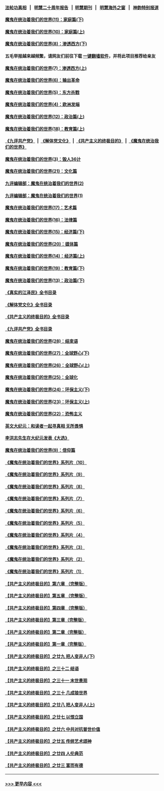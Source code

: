 #### [法轮功真相](https://github.com/gfw-breaker/truth/blob/master/README.md?t=0) &nbsp;&nbsp;|&nbsp;&nbsp; [明慧二十周年报告](https://github.com/gfw-breaker/mh-reports/blob/master/README.md?t=0) &nbsp;&nbsp;|&nbsp;&nbsp;[明慧期刊](https://github.com/gfw-breaker/mh-qikan) &nbsp;&nbsp;|&nbsp;&nbsp; [明慧海外之窗](https://github.com/gfw-breaker/mh-news/blob/master/README.md?t=0) &nbsp;&nbsp;|&nbsp;&nbsp; [神韵特别报道](https://github.com/gfw-breaker/mh-news/blob/master/shenyun.md?t=0)
#### [魔鬼在统治着我们的世界(11)：家庭篇(下)](../pages/nsc422/n10440961.md?t=11291650) 
#### [魔鬼在统治着我们的世界(10)：家庭篇(上)](../pages/nsc422/n10435448.md?t=11291650) 
#### [魔鬼在统治着我们的世界(8)：渗透西方(下)](../pages/nsc422/n10429603.md?t=11291650) 
#### 五毛举报越来越频繁，请网友们前往下载 [一键翻墙软件](https://github.com/gfw-breaker/ssr-accounts)，并将此项目推荐给亲友
#### [魔鬼在统治着我们的世界(7)：渗透西方(上)](../pages/nsc422/n10426013.md?t=11291650) 
#### [魔鬼在统治着我们的世界(6)：输出革命](../pages/nsc422/n10421536.md?t=11291650) 
#### [魔鬼在统治着我们的世界(5)：东方杀戮](../pages/nsc422/n10417707.md?t=11291650) 
#### [魔鬼在统治着我们的世界(4)：欧洲发端](../pages/nsc422/n10414890.md?t=11291650) 
#### [魔鬼在统治着我们的世界(12)：政治篇(上)](../pages/nsc422/n10444576.md?t=11291650) 
#### [魔鬼在统治着我们的世界(18)：教育篇(上)](../pages/nsc422/n10526970.md?t=11291650) 
#### [《九评共产党》](https://github.com/begood0513/9ping.md/blob/master/README.md) &nbsp;|&nbsp; [《解体党文化》](../../../../jtdwh.md/blob/master/README.md)  &nbsp;|&nbsp; [《共产主义的终极目的》](../../../../gczydzjmd.md/blob/master/README.md) &nbsp;|&nbsp; [《魔鬼在统治我们的世界》](../../../../mgztzwmdsj.md/blob/master/README.md) 
#### [魔鬼在统治着我们的世界(3)：毁人36计](../pages/nsc422/n10411583.md?t=11291650) 
#### [魔鬼在统治着我们的世界(21)：文化篇](../pages/nsc422/n10597706.md?t=11291650) 
#### [九评编辑部：魔鬼在统治着我们的世界(2)](../pages/nsc422/n10410036.md?t=11291650) 
#### [九评编辑部：魔鬼在统治着我们的世界(1)](../pages/nsc422/n10406825.md?t=11291650) 
#### [魔鬼在统治着我们的世界(17)：艺术篇](../pages/nsc422/n10499093.md?t=11291650) 
#### [魔鬼在统治着我们的世界(16)：法律篇](../pages/nsc422/n10485969.md?t=11291650) 
#### [魔鬼在统治着我们的世界(15)：经济篇(下)](../pages/nsc422/n10469975.md?t=11291650) 
#### [魔鬼在统治着我们的世界(20)：媒体篇](../pages/nsc422/n10586579.md?t=11291650) 
#### [魔鬼在统治着我们的世界(14)：经济篇(上)](../pages/nsc422/n10457370.md?t=11291650) 
#### [魔鬼在统治着我们的世界(19)：教育篇(下)](../pages/nsc422/n10564808.md?t=11291650) 
#### [魔鬼在统治着我们的世界(13)：政治篇(下)](../pages/nsc422/n10448270.md?t=11291650) 
#### [《真实的江泽民》全书目录](../pages/nsc422/n13721399.md?t=11291650) 
#### [《解体党文化》全书目录](../pages/nsc422/n13721157.md?t=11291650) 
#### [《共产主义的终极目的》全书目录](../pages/nsc422/n13721048.md?t=11291650) 
#### [《九评共产党》全书目录](../pages/nsc422/n13708085.md?t=11291650) 
#### [魔鬼在统治着我们的世界(28)：结束语](../pages/nsc422/n10936246.md?t=11291650) 
#### [魔鬼在统治着我们的世界(27)：全球野心(下)](../pages/nsc422/n10928319.md?t=11291650) 
#### [魔鬼在统治着我们的世界(26)：全球野心(上)](../pages/nsc422/n10900318.md?t=11291650) 
#### [魔鬼在统治着我们的世界(25)：全球化](../pages/nsc422/n10788205.md?t=11291650) 
#### [魔鬼在统治着我们的世界(24)：环保主义(下)](../pages/nsc422/n10695307.md?t=11291650) 
#### [魔鬼在统治着我们的世界(23)：环保主义(上)](../pages/nsc422/n10688613.md?t=11291650) 
#### [魔鬼在统治着我们的世界(22)：恐怖主义](../pages/nsc422/n10614727.md?t=11291650) 
#### [英文大纪元：和读者一起寻真相 无所畏惧](../pages/nsc422/n12542027.md?t=11291650) 
#### [李洪志先生在大纪元发表《大选》](../pages/nsc422/n12534746.md?t=11291650) 
#### [魔鬼在统治着我们的世界(9)：信仰篇](../pages/nsc422/n10432159.md?t=11291650) 
#### [《魔鬼在统治着我们的世界》系列片（10）](../pages/nsc422/n12292670.md?t=11291650) 
#### [《魔鬼在统治着我们的世界》系列片（9）](../pages/nsc422/n12290859.md?t=11291650) 
#### [《魔鬼在统治着我们的世界》系列片（8）](../pages/nsc422/n12287445.md?t=11291650) 
#### [《魔鬼在统治着我们的世界》系列片（7）](../pages/nsc422/n12283425.md?t=11291650) 
#### [《魔鬼在统治着我们的世界》系列片（6）](../pages/nsc422/n12282314.md?t=11291650) 
#### [《魔鬼在统治着我们的世界》系列片（5）](../pages/nsc422/n12281419.md?t=11291650) 
#### [《魔鬼在统治着我们的世界》系列片（4）](../pages/nsc422/n12274024.md?t=11291650) 
#### [《魔鬼在统治着我们的世界》系列片（3）](../pages/nsc422/n12271322.md?t=11291650) 
#### [《魔鬼在统治着我们的世界》系列片（2）](../pages/nsc422/n12269049.md?t=11291650) 
#### [《魔鬼在统治着我们的世界》系列片（1）](../pages/nsc422/n12267575.md?t=11291650) 
#### [【共产主义的终极目的】第六章 （完整版）](../pages/nsc422/n11428913.md?t=11291650) 
#### [【共产主义的终极目的】第五章 （完整版）](../pages/nsc422/n11428912.md?t=11291650) 
#### [【共产主义的终极目的】第四章 （完整版）](../pages/nsc422/n11428907.md?t=11291650) 
#### [【共产主义的终极目的】第三章（完整版）](../pages/nsc422/n11428848.md?t=11291650) 
#### [【共产主义的终极目的】第二章（完整版）](../pages/nsc422/n11428831.md?t=11291650) 
#### [【共产主义的终极目的】第一章（完整版）](../pages/nsc422/n11417651.md?t=11291650) 
#### [【共产主义的终极目的】之廿九 把人变非人(下)](../pages/nsc422/n11344140.md?t=11291650) 
#### [【共产主义的终极目的】之三十二 结语](../pages/nsc422/n11360535.md?t=11291650) 
#### [【共产主义的终极目的】之三十一 末世景观](../pages/nsc422/n11351129.md?t=11291650) 
#### [【共产主义的终极目的】之三十 几成狼世界](../pages/nsc422/n11348280.md?t=11291650) 
#### [【共产主义的终极目的】之廿八 把人变非人(上)](../pages/nsc422/n11340492.md?t=11291650) 
#### [【共产主义的终极目的】之廿七 以恨立国](../pages/nsc422/n11336944.md?t=11291650) 
#### [【共产主义的终极目的】之廿六 中共对抗普世价值](../pages/nsc422/n11324785.md?t=11291650) 
#### [【共产主义的终极目的】之廿五 传统艺术颂神](../pages/nsc422/n11296396.md?t=11291650) 
#### [【共产主义的终极目的】之廿四 人伦典范](../pages/nsc422/n11296397.md?t=11291650) 
#### [【共产主义的终极目的】之廿三 富而有德](../pages/nsc422/n11283598.md?t=11291650) 

----
#### [ >>> 更早内容 <<< ](../indexes/nsc422-earlier.md)
